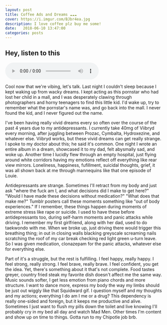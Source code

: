 ```yaml
---
layout: post
title: Coffee Ads and Dreams ☁☁☁
cover: https://i.imgur.com/BJbr4ea.jpg
description: I love coffee plz buy me some!
date:   2018-06-10 13:47:00
categories: posts
---
```


## Hey, listen to this
<audio controls>
  <source src="{{ site.baseurl }}/audio/ice.mp3" type="audio/mpeg">
Your browser does not support the audio element.
</audio>
<br>

Cool now that we're vibing, let's talk. Last night I couldn't sleep because I kept waking up from wacky dreams. I kept acting as this pornstar who had lost her child in a mall, and I was desperately clawing through photographers and horny teenagers to find this little kid. I'd wake up, try to remember what the pornstar's name was, and go back into the mall. I never found the kid, and I never figured out the name.

I've been having really vivid dreams every so often over the course of the past 4 years due to my antidepressants. I currently take 40mg of Viibryd every morning, after juggling between Prozac, Cymbalta, Hydroxezine, and whatever else. Viibryd works, but these vivid dreams can get really strange. I spoke to my doctor about this; he said it's common. One night I wrote an entire album in a dream, showcased it to my dad, felt abysmally sad, and woke up. Another time I lucidly flew through an empty hospital, just flying around white corridors having my emotions reflect off everything like rear view mirrors. Loneliness, happiness, fufillment, suicidal thoughts, grief, it was all shown back at me through mannequins like that one episode of Louie.

Antidepressants are strange. Sometimes I'll retract from my body and just ask "where the fuck am I, and what decisions did I make to get here?" "Would I have made these decisions without medication?" "What does that make me?" Tumblr posters call these moments something like "out of body experiences." If I remember, these things happen during moments of extreme stress like rape or suicide. I used to have these before antidepressants too, during self-harm moments and panic attacks while driving. I remember my first girlfriend, along with her dad, used to do taekwondo with me. When we broke up, just driving there would trigger this breathing thing; in out in closing walls blacking greyscale screaming nails scratching the roof of my car break checking red light green u-turn leave. So I was given medication, clonazepam for the panic attacks, whatever else for everything else.

Part of it's a struggle, but the rest is fulfilling. I feel happy, really happy. I feel strong, really strong. I feel brave, really brave. I feel confident, you get the idea. Yet, there's something about it that's not complete. Food tastes greyer, country fried steak my favorite dish doesn't affect me the same way. Music sounds softer, I get less emotion from piano chords and more structure. I want to dance more, express my body the way my limbs should be just out wiggly like that Squidward gif. I question myself and my thoughts and my actions; everything I do am I me or a drug? This dependency is really one-sided and foreign, but it keeps me productive and alive. Sometimes I just want to flush my pills down the toilet and live knowing I'll probably cry in my bed all day and watch Mad Men. Other times I'm content and show up on time to things. Gotta run to my Chipotle job brb.

